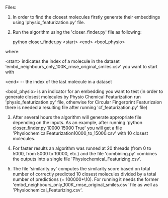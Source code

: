 Files:
1) In order to find the closest molecules firstly generate their embeddings using 'physio_featurization.py' file.
2) Run the algorithm using the 'closer_finder.py' file as following: 

      python closer_finder.py \<start> \<end> <bool_physio>
      
where:

\<start> indicates the index of a molecule in the dataset 'embd_neighbours_only_100K_rmse_original_smiles.csv' you want to start with

\<end> -- the index of the last molecule in a dataset

<bool_physio> is an indicator for an embedding you want to test (in order to generate closest molecules by Physio Chemical Featurization run 'physio_featurization.py' file, otherwise for Circular Fingerprint Featurizaion there is needed a resulting file after running 'cf_featurization.py' file)

3) After several hours the algorithm will generate appropriate file depending on the inputs.
As an example, after running 'python closer_finder.py 10000 15000 True' you will get a file 'PhysiochemicalFeaturization10000_to_15000.csv' with 10 closest molecules.

4) For faster results an algorithm was runned at 20 threads (from 0 to 5000, from 5000 to 10000, etc.) and the file 'combining.py' combines the outputs into a single file 'Physiochemical_Featurizing.csv'.

5) The file 'similarity.py' computes the similarity score based on total number of correctly predicted 10 closest molecules divided by a total number of predictions (= 100000*\10). For running it needs the former 'embd_neighbours_only_100K_rmse_original_smiles.csv' file as well as 'Physiochemical_Featurizing.csv'.
